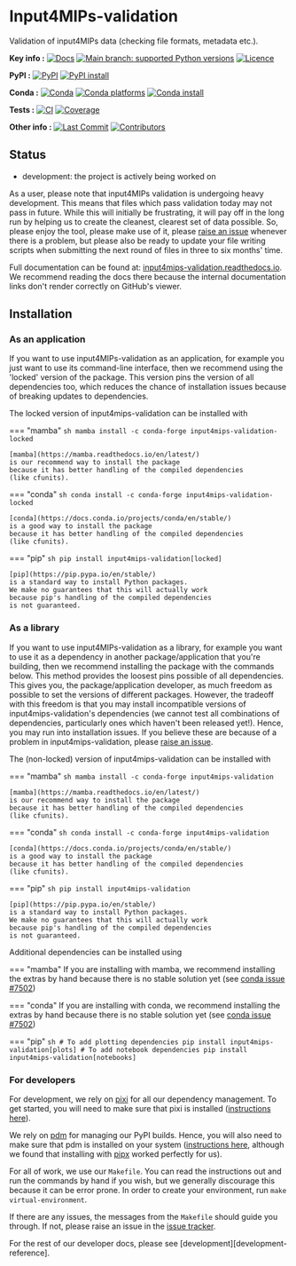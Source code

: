 <!--- --8<-- [start:description] -->
# Input4MIPs-validation

Validation of input4MIPs data (checking file formats, metadata etc.).

**Key info :**
[![Docs](https://readthedocs.org/projects/input4mips-validation/badge/?version=latest)](https://input4mips-validation.readthedocs.io)
[![Main branch: supported Python versions](https://img.shields.io/python/required-version-toml?tomlFilePath=https%3A%2F%2Fraw.githubusercontent.com%2Fclimate-resource%2Finput4mips_validation%2Fmain%2Fpyproject.toml)](https://github.com/climate-resource/input4mips_validation/blob/main/pyproject.toml)
[![Licence](https://img.shields.io/pypi/l/input4mips-validation?label=licence)](https://github.com/climate-resource/input4mips_validation/blob/main/LICENCE)

**PyPI :**
[![PyPI](https://img.shields.io/pypi/v/input4mips-validation.svg)](https://pypi.org/project/input4mips-validation/)
[![PyPI install](https://github.com/climate-resource/input4mips_validation/actions/workflows/install-pypi.yaml/badge.svg?branch=main)](https://github.com/climate-resource/input4mips_validation/actions/workflows/install-pypi.yaml)

**Conda :**
[![Conda](https://img.shields.io/conda/vn/conda-forge/input4mips-validation.svg)](https://anaconda.org/conda-forge/input4mips-validation)
[![Conda platforms](https://img.shields.io/conda/pn/conda-forge/input4mips-validation.svg)](https://anaconda.org/conda-forge/input4mips-validation)
[![Conda install](https://github.com/climate-resource/input4mips_validation/actions/workflows/install-conda.yaml/badge.svg?branch=main)](https://github.com/climate-resource/input4mips_validation/actions/workflows/install-conda.yaml)

**Tests :**
[![CI](https://github.com/climate-resource/input4mips_validation/actions/workflows/ci.yaml/badge.svg?branch=main)](https://github.com/climate-resource/input4mips_validation/actions/workflows/ci.yaml)
[![Coverage](https://codecov.io/gh/climate-resource/input4mips_validation/branch/main/graph/badge.svg)](https://codecov.io/gh/climate-resource/input4mips_validation)

**Other info :**
[![Last Commit](https://img.shields.io/github/last-commit/climate-resource/input4mips_validation.svg)](https://github.com/climate-resource/input4mips_validation/commits/main)
[![Contributors](https://img.shields.io/github/contributors/climate-resource/input4mips_validation.svg)](https://github.com/climate-resource/input4mips_validation/graphs/contributors)

## Status

- development: the project is actively being worked on

As a user, please note that input4MIPs validation is undergoing heavy development.
This means that files which pass validation today may not pass in future.
While this will initially be frustrating, it will pay off in the long run
by helping us to create the cleanest, clearest set of data possible.
So, please enjoy the tool, please make use of it,
please [raise an issue](https://github.com/climate-resource/input4mips_validation/issues/new/choose)
whenever there is a problem,
but please also be ready to update your file writing scripts
when submitting the next round of files in three to six months' time.

<!--- --8<-- [end:description] -->

Full documentation can be found at:
[input4mips-validation.readthedocs.io](https://input4mips-validation.readthedocs.io/en/latest/).
We recommend reading the docs there because the internal documentation links
don't render correctly on GitHub's viewer.

## Installation

<!--- --8<-- [start:installation] -->
### As an application

If you want to use input4MIPs-validation as an application,
for example you just want to use its command-line interface,
then we recommend using the 'locked' version of the package.
This version pins the version of all dependencies too,
which reduces the chance of installation issues
because of breaking updates to dependencies.

The locked version of input4mips-validation can be installed with

=== "mamba"
    ```sh
    mamba install -c conda-forge input4mips-validation-locked
    ```

    [mamba](https://mamba.readthedocs.io/en/latest/)
    is our recommend way to install the package
    because it has better handling of the compiled dependencies
    (like cfunits).

=== "conda"
    ```sh
    conda install -c conda-forge input4mips-validation-locked
    ```

    [conda](https://docs.conda.io/projects/conda/en/stable/)
    is a good way to install the package
    because it has better handling of the compiled dependencies
    (like cfunits).

=== "pip"
    ```sh
    pip install input4mips-validation[locked]
    ```

    [pip](https://pip.pypa.io/en/stable/)
    is a standard way to install Python packages.
    We make no guarantees that this will actually work
    because pip's handling of the compiled dependencies
    is not guaranteed.

### As a library

If you want to use input4MIPs-validation as a library,
for example you want to use it
as a dependency in another package/application that you're building,
then we recommend installing the package with the commands below.
This method provides the loosest pins possible of all dependencies.
This gives you, the package/application developer,
as much freedom as possible to set the versions of different packages.
However, the tradeoff with this freedom is that you may install
incompatible versions of input4mips-validation's dependencies
(we cannot test all combinations of dependencies,
particularly ones which haven't been released yet!).
Hence, you may run into installation issues.
If you believe these are because of a problem in input4mips-validation,
please [raise an issue](https://github.com/climate-resource/input4mips_validation/issues/new/choose).

The (non-locked) version of input4mips-validation can be installed with

=== "mamba"
    ```sh
    mamba install -c conda-forge input4mips-validation
    ```

    [mamba](https://mamba.readthedocs.io/en/latest/)
    is our recommend way to install the package
    because it has better handling of the compiled dependencies
    (like cfunits).

=== "conda"
    ```sh
    conda install -c conda-forge input4mips-validation
    ```

    [conda](https://docs.conda.io/projects/conda/en/stable/)
    is a good way to install the package
    because it has better handling of the compiled dependencies
    (like cfunits).

=== "pip"
    ```sh
    pip install input4mips-validation
    ```

    [pip](https://pip.pypa.io/en/stable/)
    is a standard way to install Python packages.
    We make no guarantees that this will actually work
    because pip's handling of the compiled dependencies
    is not guaranteed.

Additional dependencies can be installed using

=== "mamba"
    If you are installing with mamba, we recommend
    installing the extras by hand because there is no stable
    solution yet (see [conda issue #7502](https://github.com/conda/conda/issues/7502))

=== "conda"
    If you are installing with conda, we recommend
    installing the extras by hand because there is no stable
    solution yet (see [conda issue #7502](https://github.com/conda/conda/issues/7502))

=== "pip"
    ```sh
    # To add plotting dependencies
    pip install input4mips-validation[plots]
    # To add notebook dependencies
    pip install input4mips-validation[notebooks]
    ```

### For developers

For development, we rely on [pixi](https://pixi.sh/latest/)
for all our dependency management.
To get started, you will need to make sure that pixi is installed
([instructions here](https://pixi.sh/latest/#installation)).

We rely on [pdm](https://pdm-project.org/en/latest/) for managing our PyPI builds.
Hence, you will also need to make sure that pdm is installed on your system
([instructions here](https://pdm-project.org/en/latest/#installation),
although we found that installing with [pipx](https://pipx.pypa.io/stable/installation/)
worked perfectly for us).

For all of work, we use our `Makefile`.
You can read the instructions out and run the commands by hand if you wish,
but we generally discourage this because it can be error prone.
In order to create your environment, run `make virtual-environment`.

If there are any issues, the messages from the `Makefile` should guide you
through. If not, please raise an issue in the
[issue tracker](https://github.com/climate-resource/input4mips_validation/issues).

For the rest of our developer docs, please see [development][development-reference].

<!--- --8<-- [end:installation] -->
